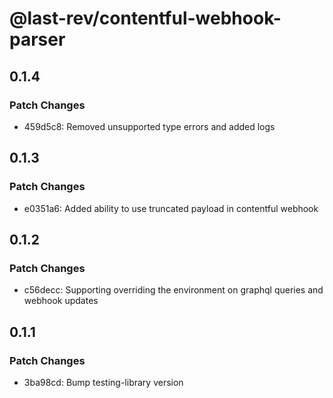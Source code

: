 # @last-rev/contentful-webhook-parser

## 0.1.4

### Patch Changes

- 459d5c8: Removed unsupported type errors and added logs

## 0.1.3

### Patch Changes

- e0351a6: Added ability to use truncated payload in contentful webhook

## 0.1.2

### Patch Changes

- c56decc: Supporting overriding the environment on graphql queries and webhook updates

## 0.1.1

### Patch Changes

- 3ba98cd: Bump testing-library version
